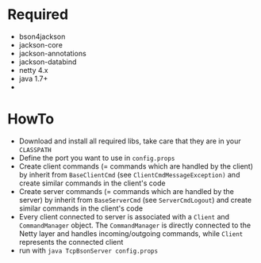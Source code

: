 # Required


* bson4jackson
* jackson-core
* jackson-annotations
* jackson-databind
* netty 4.x
* java 1.7+
* 
# HowTo

* Download and install all required libs, take care that they are in your <code>CLASSPATH</code>
* Define the port you want to use in <code>config.props</code>
* Create client commands (= commands which are handled by the client) by inherit from <code>BaseClientCmd</code> (see <code>ClientCmdMessageException)</code> and create similar commands in the client's code
* Create server commands (= commands which are handled by the server) by inherit from <code>BaseServerCmd</code> (see <code>ServerCmdLogout</code>) and create similar commands in the client's code
* Every client connected to server is associated with a <code>Client</code> and <code>CommandManager</code> object. The <code>CommandManager</code> is directly connected to the Netty layer and handles incoming/outgoing commands, while <code>Client</code> represents the connected client
* run with <code>java TcpBsonServer config.props</code>
